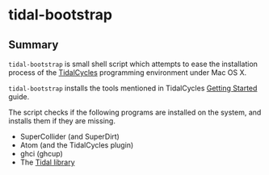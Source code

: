 tidal-bootstrap
===============

Summary
-------

`tidal-bootstrap` is small shell script which attempts to ease the
installation process of the [TidalCycles](http://tidalcycles.org/)
programming environment under Mac OS X.

`tidal-bootstrap` installs the tools mentioned in TidalCycles [Getting Started](http://tidalcycles.org/getting_started.html) guide.

The script checks if the following programs are installed on the system, and installs them if they are missing.

* SuperCollider (and SuperDirt)
* Atom (and the TidalCycles plugin)
* ghci (ghcup)
* The [Tidal library](https://hackage.haskell.org/package/tidal)
